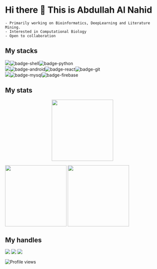 # Hi there 👋 This is Abdullah Al Nahid

```
- Primarily working on Bioinformatics, DeepLearning and Literature Mining.
- Interested in Computational Biology 
- Open to collaboration
```
## My stacks
<img src="https://img.shields.io/badge/Languages-424242?style=for-the-badge&logo=plex&logoColor=FFFFFF">![badge-shell](https://img.shields.io/badge/Shell-211e1b?style=for-the-badge&logo=gnu-bash&logoColor=79740e&labelColor=211e1b)![badge-python](https://img.shields.io/badge/python-211e1b?style=for-the-badge&logo=python&logoColor=79740e&labelColor=211e1b)<br/>
<img src="https://img.shields.io/badge/Frameworks-424242?style=for-the-badge&logo=IPFS&logoColor=FFFFFF">![badge-android](https://img.shields.io/badge/android-211e1b?style=for-the-badge&logo=android&logoColor=79740e&labelColor=211e1b)![badge-react](https://img.shields.io/badge/react-211e1b?style=for-the-badge&logo=react&logoColor=79740e&labelColor=211e1b)![badge-git](https://img.shields.io/badge/git-211e1b?style=for-the-badge&logo=git&logoColor=79740e&labelColor=211e1b)<br/>
<img src="https://img.shields.io/badge/Database-424242?style=for-the-badge&logo=Redis&logoColor=FFFFFF">![badge-mysql](https://img.shields.io/badge/mysql-211e1b?style=for-the-badge&logo=mysql&logoColor=79740e&labelColor=211e1b)![badge-firebase](https://img.shields.io/badge/firebase-211e1b?style=for-the-badge&logo=firebase&logoColor=79740e&labelColor=211e1b)


## My stats
<p align = "center">
<img height="200" src="https://github-profile-trophy.vercel.app/?username=nahid18&theme=gruvbox&row=2&margin-w=5&margin-h=5&count_private=true&title=Commit,Repositories,Followers"/>
<p/>
<!--- dracula base : #282a36 font : #ff79c6 -->
<p align="left">
<img  height = "200" src="https://github-readme-stats.vercel.app/api/top-langs/?username=nahid18&hide=html,makefile,css&bg_color=211e1b&title_color=79740e&text_color=83a598&count_private=true&langs_count=5" />
<img  height= "200"src="https://github-readme-stats.vercel.app/api?username=nahid18&bg_color=211e1b&title_color=79740e&text_color=83a598&show_icons=true&icon_color=fabd2f&count_private=true" />
</p>

## My handles
 [<img src="https://img.shields.io/badge/linkedin-211e1b?style=for-the-badge&logo=LINKEDIN&logoColor=79740e">](https://www.linkedin.com/in/abdnahid)  [<img src="https://img.shields.io/badge/stackoverlow-211e1b?style=for-the-badge&logo=stackoverflow&logoColor=79740e">](https://stackoverflow.com/users/10658600/abdullah-al-nahid) 
 [<img src="https://img.shields.io/badge/nahid18-211e1b?style=for-the-badge&logo=SVG&logoColor=79740e">](https://profile-summary-for-github.com/user/nahid18) 

![Profile views](https://gpvc.arturio.dev/nahid18) 


